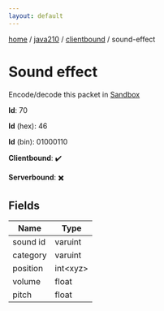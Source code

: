 ```yaml
---
layout: default
---
```


[home](/)  /  [java210](/protocol/java210)  /  [clientbound](/protocol/java210/clientbound)  /  sound-effect

# Sound effect

Encode/decode this packet in [Sandbox](../../../sandbox/java210#Clientbound.SoundEffect)

**Id**: 70

**Id** (hex): 46

**Id** (bin): 01000110

**Clientbound**: ✔️

**Serverbound**: ✖️

## Fields

Name | Type
---|---
sound id | varuint
category | varuint
position | int&lt;xyz&gt;
volume | float
pitch | float
